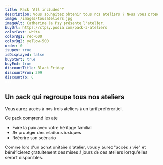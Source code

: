```yaml
---
title: Pack "All included""
description: Vous souhaitez obtenir tous nos ateliers ? Nous vous proposons un tarif préférentiel.
image: /images/tousateliers.jpg
imageAlt: Catherine la Psy présente l'atelier.
buyUrl: https://ctpsy.podia.com/pack-3-ateliers
colorText: white
colorBg1: red-600
colorBg2: yellow-500
order: 0
isOpen: true
isDisplayed: false
buyStart: true
buyEnd: true
discountTitle: Black Friday
discountFrom: 399
discountTo: 0
---
```


## Un pack qui regroupe tous nos ateliers

Vous aurez accès à nos trois ateliers à un tarif préférentiel.

Ce pack comprend les ate

- Faire la paix avec votre héritage familial
- Se protéger des relations toxiques
- Réécrire son scénario

<display-text>
Comme lors d'un achat unitaire d'atelier, vous y aurez "accès à vie" et bénéficierez gratuitement des mises à jours de ces ateliers lorsqu'elles seront disponibles.
</display-text>
